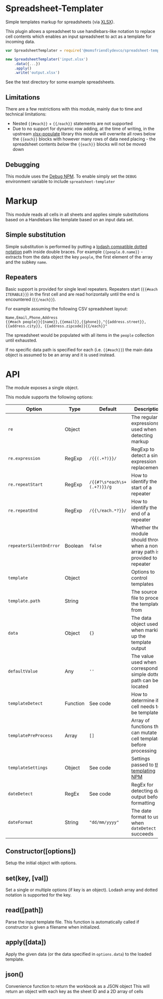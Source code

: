 Spreadsheet-Templater
=====================
Simple templates markup for spreadsheets (via [XLSX](https://docs.sheetjs.com)).

This plugin allows a spreadsheet to use handlebars-like notation to replace cell contents which enables an input spreadsheet to act as a template for incoming data.


```javascript
var SpreadsheetTemplater = require('@momsfriendlydevco/spreadsheet-templater');

new SpreadsheetTemplater('input.xlsx')
	.data({...})
	.apply()
	.write('output.xlsx')
```

See the test directory for some example spreadsheets.


Limitations
-----------
There are a few restrictions with this module, mainly due to time and technical limitations:

* Nested `{{#each}}` + `{{/each}}` statements are not supported
* Due to no support for dynamic row adding, at the time of writing, in the upstream [xlsx-populate](https://github.com/dtjohnson/xlsx-populate) library this module will overwrite all rows below the `{{each}}` blocks with however many rows of data need placing - the spreadsheet contents *below* the `{{each}}` blocks will not be moved down


Debugging
---------
This module uses the [Debug NPM](https://github.com/visionmedia/debug#readme). To enable simply set the `DEBUG` environment variable to include `spreadsheet-templater`


Markup
======
This module reads all cells in all sheets and applies simple substitutions based on a Handlebars like template based on an input data set.


Simple substitution
-------------------
Simple substitution is performed by putting a [lodash compatible dotted notation](https://lodash.com/docs#get) path inside double braces.
For example `{{people.0.name}}` - extracts from the data object the key `people`, the first element of the array and the subkey `name`.


Repeaters
---------
Basic support is provided for single level repeaters. Repeaters start (`{{#each ITERABLE}}`) in the first cell and are read horizontally until the end is encountered (`{{/each}}`).

For example assuming the following CSV spreadsheet layout:

```
Name,Email,Phone,Address
{{#each people}}{{name}},{{email}},{{phone}},"{{address.street}}, {{address.city}}, {{address.zipcode}}{{/each}}"
```

The spreadsheet would be populated with all items in the `people` collection until exhausted.

If no specific data path is specified for each (i.e. `{{#each}}`) the main data object is assumed to be an array and it is used instead.


API
===
The module exposes a single object.

This module supports the following options:

| Option                  | Type     | Default                    | Description                                                                     |
|-------------------------|----------|----------------------------|---------------------------------------------------------------------------------|
| `re`                    | Object   |                            | The regular expressions used when detecting markup                              |
| `re.expression`         | RegExp   | `/{{(.+?)}}/`              | RegExp to detect a single expression replacement                                |
| `re.repeatStart`        | RegExp   | `/{{#?\s*each\s+(.+?)}}/g` | How to identify the start of a repeater                                         |
| `re.repeatEnd`          | RegExp   | `/{{\/each.*?}}/`          | How to identify the end of a repeater                                           |
| `repeaterSilentOnError` | Boolean  | `false`                    | Whether the module should throw when a non-array path is provided to a repeater |
| `template`              | Object   |                            | Options to control templates                                                    |
| `template.path`         | String   |                            | The source file to process the template from                                    |
| `data`                  | Object   | `{}`                       | The data object used when marking up the template output                        |
| `defaultValue`          | Any      | `''`                       | The value used when no corresponding simple dotted path can be located          |
| `templateDetect`        | Function | See code                   | How to determine if a cell needs to be templated                                |
| `templatePreProcess`    | Array    | `[]`                       | Array of functions that can mutate a cell template before processing            |
| `templateSettings`      | Object   | See code                   | Settings passed to [the templating NPM](https://github.com/MomsFriendlyDevCo/template) |
| `dateDetect`            | RegEx    | See code                   | RegEx for detecting date output before formatting                               |
| `dateFormat`            | String   | `"dd/mm/yyyy"`             | The date format to use when `dateDetect` succeeds                               |


Constructor([options])
----------------------
Setup the initial object with options.


set(key, [val])
---------------
Set a single or multiple options (if key is an object).
Lodash array and dotted notation is supported for the key.


read([path])
------------
Parse the input template file.
This function is automatically called if constructor is given a filename when initialized.


apply([data])
-------------
Apply the given data (or the data specified in `options.data`) to the loaded template.


json()
------
Convenience function to return the workbook as a JSON object
This will return an object with each key as the sheet ID and a 2D array of cells
